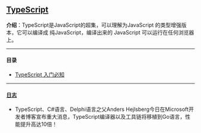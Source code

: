## [TypeScript](#)
**介绍**：TypeScript是JavaScript的超集，可以理解为JavaScript 的类型增强版本，它可以编译成
纯JavaScript，编译出来的 JavaScript 可以运行在任何浏览器上。

----

#### 目录
- [TypeScript 入门必知](./contents/typescriptIntroduce.md)



---

#### [日志](#)
- TypeScript、C#语言、Delphi语言之父Anders Hejlsberg今日在Microsoft开发者博客宣布重大消息，TypeScript编译器以及工具链将移植到Go语言，性能提升高达10倍！